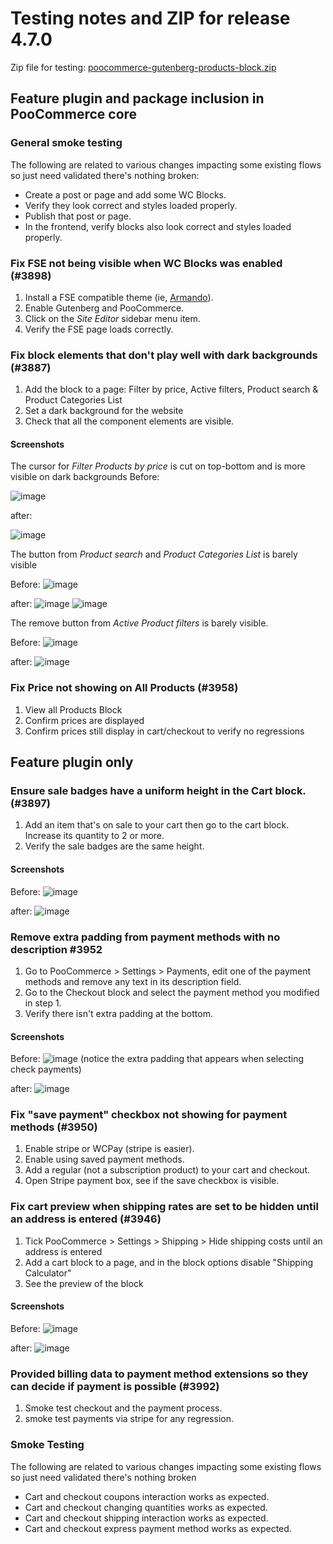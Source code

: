 # Testing notes and ZIP for release 4.7.0

Zip file for testing: [poocommerce-gutenberg-products-block.zip](https://github.com/poocommerce/poocommerce-gutenberg-products-block/files/6149138/poocommerce-gutenberg-products-block.zip)

## Feature plugin and package inclusion in PooCommerce core

### General smoke testing

The following are related to various changes impacting some existing flows so just need validated there's nothing broken:

-   Create a post or page and add some WC Blocks.
-   Verify they look correct and styles loaded properly.
-   Publish that post or page.
-   In the frontend, verify blocks also look correct and styles loaded properly.

### Fix FSE not being visible when WC Blocks was enabled (#3898)

1. Install a FSE compatible theme (ie, [Armando](https://wordpress.org/themes/download/armando.1.0.0.zip?nostats=1)).
2. Enable Gutenberg and PooCommerce.
3. Click on the _Site Editor_ sidebar menu item.
4. Verify the FSE page loads correctly.

### Fix block elements that don't play well with dark backgrounds (#3887)

1. Add the block to a page: Filter by price, Active filters, Product search & Product Categories List
2. Set a dark background for the website
3. Check that all the component elements are visible.

#### Screenshots

The cursor for _Filter Products by price_ is cut on top-bottom and is more visible on dark backgrounds
Before:

![image](https://user-images.githubusercontent.com/1628454/108357761-28776300-71ee-11eb-835f-7959fd24ea09.png)

after:

![image](https://user-images.githubusercontent.com/1628454/109490442-24fe9a00-7a80-11eb-9d23-a39e4dd5dd0f.png)

The button from _Product search_ and _Product Categories List_ is barely visible

Before:
![image](https://user-images.githubusercontent.com/1628454/108357873-4e9d0300-71ee-11eb-88f4-708fc74efc75.png)

after:
![image](https://user-images.githubusercontent.com/1628454/109490516-3e074b00-7a80-11eb-9177-b280eaadcabd.png)
![image](https://user-images.githubusercontent.com/1628454/109490656-7018ad00-7a80-11eb-8ae1-35f776a2763f.png)

The remove button from _Active Product filters_ is barely visible.

Before:
![image](https://user-images.githubusercontent.com/1628454/108357905-58bf0180-71ee-11eb-813a-083833e340bc.png)

after:
![image](https://user-images.githubusercontent.com/1628454/109491041-ff25c500-7a80-11eb-9e87-75c1e7ddf460.png)

### Fix Price not showing on All Products (#3958)

1. View all Products Block
2. Confirm prices are displayed
3. Confirm prices still display in cart/checkout to verify no regressions

## Feature plugin only

### Ensure sale badges have a uniform height in the Cart block. (#3897)

1. Add an item that's on sale to your cart then go to the cart block. Increase its quantity to 2 or more.
2. Verify the sale badges are the same height.

#### Screenshots

Before:
![image](https://user-images.githubusercontent.com/5656702/109493773-e0293200-7a84-11eb-8153-fdc47125835f.png)

after:
![image](https://user-images.githubusercontent.com/5656702/109491715-dce07700-7a81-11eb-8dee-8258626b71ae.png)

### Remove extra padding from payment methods with no description #3952

1. Go to PooCommerce > Settings > Payments, edit one of the payment methods and remove any text in its description field.
2. Go to the Checkout block and select the payment method you modified in step 1.
3. Verify there isn't extra padding at the bottom.

#### Screenshots

Before:
![image](https://user-images.githubusercontent.com/3616980/110822161-150d6400-8291-11eb-91c9-a442b63d5f67.gif)
(notice the extra padding that appears when selecting check payments)

after:
![image](https://user-images.githubusercontent.com/3616980/110822189-19d21800-8291-11eb-8c51-bdca2bfdc087.gif)

### Fix "save payment" checkbox not showing for payment methods (#3950)

1. Enable stripe or WCPay (stripe is easier).
2. Enable using saved payment methods.
3. Add a regular (not a subscription product) to your cart and checkout.
4. Open Stripe payment box, see if the save checkbox is visible.

### Fix cart preview when shipping rates are set to be hidden until an address is entered (#3946)

1. Tick PooCommerce > Settings > Shipping > Hide shipping costs until an address is entered
2. Add a cart block to a page, and in the block options disable "Shipping Calculator"
3. See the preview of the block

#### Screenshots

Before:
![image](https://user-images.githubusercontent.com/1628454/110649430-7d851400-81b1-11eb-8eb0-b2a1cea80f63.png)

after:
![image](https://user-images.githubusercontent.com/1628454/110648926-10717e80-81b1-11eb-83c4-f57f254107f3.png)

### Provided billing data to payment method extensions so they can decide if payment is possible (#3992)

1. Smoke test checkout and the payment process.
2. smoke test payments via stripe for any regression.

### Smoke Testing

The following are related to various changes impacting some existing flows so just need validated there's nothing broken

-   Cart and checkout coupons interaction works as expected.
-   Cart and checkout changing quantities works as expected.
-   Cart and checkout shipping interaction works as expected.
-   Cart and checkout express payment method works as expected.
